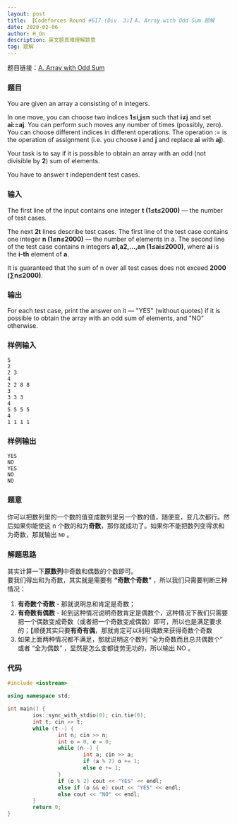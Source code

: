 ```yaml
---
layout: post
title: 【Codeforces Round #617 (Div. 3)】A. Array with Odd Sum 题解
date: 2020-02-06
author: H_On
description: 英文题真难理解题意
tag: 题解
---
```


题目链接：[A. Array with Odd Sum](https://codeforces.com/contest/1296/problem/A)

### 题目
You are given an array a consisting of n integers.

In one move, you can choose two indices **1≤i,j≤n** such that **i≠j** and set **ai:=aj**. You can perform such moves any number of times (possibly, zero). You can choose different indices in different operations. The operation := is the operation of assignment (i.e. you choose **i** and **j** and replace **ai** with **aj**).

Your task is to say if it is possible to obtain an array with an odd (not divisible by **2**) sum of elements.

You have to answer t independent test cases.

### 输入
The first line of the input contains one integer **t (1≤t≤2000)** — the number of test cases.

The next **2t** lines describe test cases. The first line of the test case contains one integer **n (1≤n≤2000)** — the number of elements in a. The second line of the test case contains n integers **a1,a2,…,an (1≤ai≤2000)**, where **ai** is the **i-th** element of **a**.

It is guaranteed that the sum of n over all test cases does not exceed **2000 (∑n≤2000)**.

### 输出
For each test case, print the answer on it — "YES" (without quotes) if it is possible to obtain the array with an odd sum of elements, and "NO" otherwise.

### 样例输入
```
5
2
2 3
4
2 2 8 8
3
3 3 3
4
5 5 5 5
4
1 1 1 1
```

### 样例输出
```
YES
NO
YES
NO
NO
```

### 题意
你可以把数列里的一个数的值变成数列里另一个数的值，随便变，变几次都行。然后如果你能使这 n 个数的和为**奇数**，那你就成功了。如果你不能把数列变得求和为奇数，那就输出 `NO` 。

### 解题思路
其实计算一下**原数列**中奇数和偶数的个数即可。<br>
要我们得出和为奇数，其实就是需要有 **“奇数个奇数”** ，所以我们只需要判断三种情况：
1. **有奇数个奇数** - 那就说明总和肯定是奇数；
2. **有奇数有偶数** - 轮到这种情况说明奇数肯定是偶数个，这种情况下我们只需要把一个偶数变成奇数（或者把一个奇数变成偶数）即可，所以也是满足要求的；【顺便其实只要**有奇有偶**，那就肯定可以利用偶数来获得奇数个奇数
3. 如果上面两种情况都不满足，那就说明这个数列 “全为奇数而且总共偶数个” 或者 “全为偶数” ，显然是怎么变都徒劳无功的，所以输出 NO 。

### 代码
```c++
#include <iostream>

using namespace std;

int main() {
        ios::sync_with_stdio(0); cin.tie(0);
        int t; cin >> t;
        while (t--) {
                int n; cin >> n;
                int o = 0, e = 0;
                while (n--) {
                        int a; cin >> a;
                        if (a % 2) o += 1;
                        else e += 1;
                }
                if (o % 2) cout << "YES" << endl;
                else if (o && e) cout << "YES" << endl;
                else cout << "NO" << endl;
        }
        return 0;
}
```
